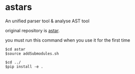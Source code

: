 # astars
An unified parser tool &amp; analyse AST tool

original repository is [astar](https://github.com/xwasoux/astars).

you must run this command when you use it for the first time
```
$cd astar
$source addSubmodules.sh 

$cd ../
$pip install -e .
```